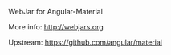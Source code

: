 WebJar for Angular-Material

More info: http://webjars.org

Upstream: https://github.com/angular/material
